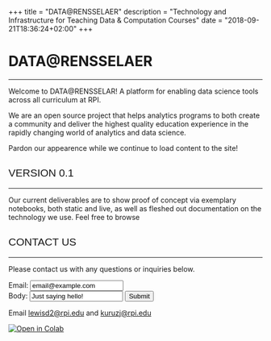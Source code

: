 +++
title = "DATA@RENSSELAER"
description = "Technology and Infrastructure for Teaching Data & Computation Courses"
date = "2018-09-21T18:36:24+02:00"
+++
<h1 style="font-family: ;">DATA@RENSSELAER</h1>


---
<p>
	Welcome to DATA@RENSSELAR! A platform for enabling data science tools across all curriculum at RPI.
</p>
<p>
	We are an open source project that helps analytics programs to both create a community and deliver the highest quality education experience in the rapidly changing world of analytics and data science.
</p>
<p>
	Pardon our appearence while we continue to load content to the site!
</p>

<h2 style="font-family: Verdana, Geneva, sans-serif; font-weight:normal;">VERSION 0.1</h2>

---
<p>
	Our current deliverables are to show proof of concept via exemplary notebooks, both static and live, as well as fleshed out documentation on the technology we use. Feel free to browse
</p>

<h2 style="font-family: Verdana, Geneva, sans-serif;font-weight:normal;"> CONTACT US </h2>

---

<!-- Test for the idea of having a contact form-->
<p>
	Please contact us with any questions or inquiries below.
</p>
<form action="http://foo.com/contact_form" method="get">
  Email: <input name="email" value="email@example.com"> <br>
  Body: <input name="body" value="Just saying hello!">
  <input type="submit" value="Submit">
</form>

<p>Email <a href="mailto:lewisd2@rpi.edu">lewisd2@rpi.edu</a> and <a href="mailto:kuruzj@rpi.edu">kuruzj@rpi.edu</a></p>

<p><a href="https://colab.research.google.com/github/RPI-DATA/tutorials-intro/blob/master/website/LandingPage.ipynb" target="_blank"> <img src="https://colab.research.google.com/assets/colab-badge.svg" alt="Open in Colab"> </a></p>

 

